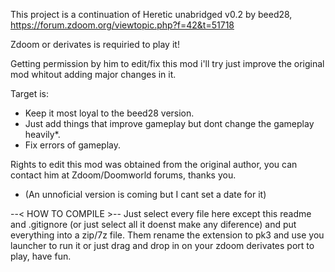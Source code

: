 This project is a continuation of Heretic unabridged v0.2 by beed28, https://forum.zdoom.org/viewtopic.php?f=42&t=51718

Zdoom or derivates is requiried to play it!

Getting permission by him to edit/fix this mod i'll try just improve the original mod whitout adding major changes in it.

Target is:
- Keep it most loyal to the beed28 version.
- Just add things that improve gameplay but dont change the gameplay heavily*.
- Fix errors of gameplay.

Rights to edit this mod was obtained from the original author, you can contact him at Zdoom/Doomworld forums, thanks you.

* (An unnoficial version is coming but I cant set a date for it)

--< HOW TO COMPILE >--
Just select every file here except this readme and .gitignore (or just select all it doenst make any diference) and put everything into a zip/7z file.
Them rename the extension to pk3 and use you launcher to run it or just drag and drop in on your zdoom derivates port to play, have fun.
